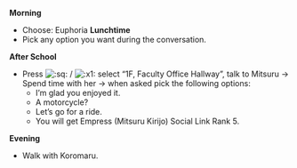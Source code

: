 **Morning**

- Choose: Euphoria
  **Lunchtime**
- Pick any option you want during the conversation.

**After School**

- Press ![:sq:](/assets/square.png) / ![:x1:](/assets/x1.png) select “1F, Faculty Office Hallway”, talk to Mitsuru -> Spend time with her -> when asked pick the following options:
  - I’m glad you enjoyed it.
  - A motorcycle?
  - Let’s go for a ride.
  - You will get Empress (Mitsuru Kirijo) Social Link Rank 5.

**Evening**

- Walk with Koromaru.
